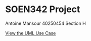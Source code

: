 # SOEN342 Project

Antoine Mansour  40250454 Section H

[View the UML Use Case](./USE%20CASE%20UML.jpeg)





